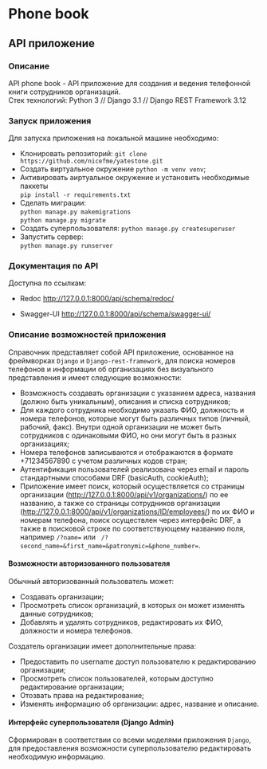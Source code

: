 # Phone book
## API приложение


### Описание

API phone book - API приложение для создания и ведения телефонной книги сотрудников организаций.  
Стек технологий: Python 3 // Django 3.1 // Django REST Framework 3.12


### Запуск приложения

Для запуска приложения на локальной машине необходимо:

- Клонировать репозиторий: ``` git clone https://github.com/nicefme/yatestone.git ``` 
- Cоздать виртуальное окружение ``` python -m venv venv ```;
- Активировать аиртуальное окружение и установить необходимые паккеты  
``` pip install -r requirements.txt ```
- Сделать миграции:  
``` python manage.py makemigrations ```  
``` python manage.py migrate ```
- Создать суперпользователя:
``` python manage.py createsuperuser ``` 
- Запустить сервер:  
``` python manage.py runserver ```


### Документация по API

Доступна по ссылкам:

- Redoc
http://127.0.0.1:8000/api/schema/redoc/  

- Swagger-UI
http://127.0.0.1:8000/api/schema/swagger-ui/  


### Описание возможностей приложения

Справочник представляет собой API приложение, основанное на фреймворках  ``` Django ``` и ``` Django-rest-framework ```, для поиска номеров телефонов и информации об организациях без визуального представления и имеет следующие возможности:  
- Возможность создавать организации с указанием адреса, названия (должно быть уникальным), описания и списка сотрудников;
- Для каждого сотрудника необходимо указать ФИО, должность и номера телефонов, которые могут быть различных типов (личный, рабочий, факс). Внутри одной организации не может быть сотрудников с одинаковыми ФИО, но они могут быть в разных организациях;
- Номера телефонов записываются и отображаются в формате +71234567890 с учетом различных кодов стран;
- Аутентификация пользователей реализована через email и пароль стандартными способами DRF (basicAuth, cookieAuth);
- Приложение имеет поиск, который осуществляется со страницы организации (http://127.0.0.1:8000/api/v1/organizations/) по ее названию, а также со страницы сотрудников организации (http://127.0.0.1:8000/api/v1/organizations/ID/employees/)  по их ФИО и номерам телефона, поиск осуществлен через интерфейс DRF, а также в поисковой строке по соответствующему названию поля, например ``` /?name= ``` или ``` /?second_name=&first_name=&patronymic=&phone_number=```.


#### Возможности авторизованного пользователя

Обычный авторизованный пользователь может:  
- Создавать организации;
- Просмотреть список организаций, в которых он может изменять данные сотрудников;
- Добавлять и удалять сотрудников, редактировать их ФИО, должности и номера телефонов.  
  
Создатель организации имеет дополнительные права:  
- Предоставить по username доступ пользователю к редактированию организации;
- Просмотреть список пользователей, которым доступно редактирование организации;
- Отозвать права на редактирование;
- Изменять информацию об организации: адрес, название и описание.


#### Интерфейс суперпользователя (Django Admin)

Сформирован в соответствии со всеми моделями приложения ``` Django ```, для предоставления возможности суперпользователю редактировать необходимую информацию.


